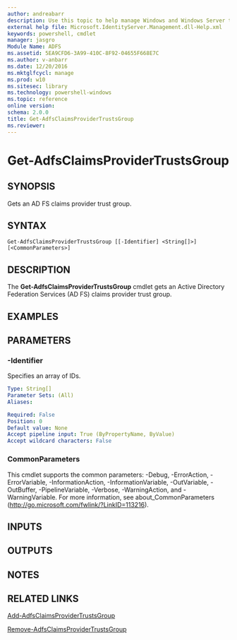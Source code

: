 ```yaml
---
author: andreabarr
description: Use this topic to help manage Windows and Windows Server technologies with Windows PowerShell.
external help file: Microsoft.IdentityServer.Management.dll-Help.xml
keywords: powershell, cmdlet
manager: jasgro
Module Name: ADFS
ms.assetid: 5EA9CFD6-3A99-410C-8F92-04655F668E7C
ms.author: v-anbarr
ms.date: 12/20/2016
ms.mktglfcycl: manage
ms.prod: w10
ms.sitesec: library
ms.technology: powershell-windows
ms.topic: reference
online version: 
schema: 2.0.0
title: Get-AdfsClaimsProviderTrustsGroup
ms.reviewer:
---
```


# Get-AdfsClaimsProviderTrustsGroup

## SYNOPSIS
Gets an AD FS claims provider trust group.

## SYNTAX

```
Get-AdfsClaimsProviderTrustsGroup [[-Identifier] <String[]>] [<CommonParameters>]
```

## DESCRIPTION
The **Get-AdfsClaimsProviderTrustsGroup** cmdlet gets an Active Directory Federation Services (AD FS) claims provider trust group.

## EXAMPLES

## PARAMETERS

### -Identifier
Specifies an array of IDs.

```yaml
Type: String[]
Parameter Sets: (All)
Aliases: 

Required: False
Position: 0
Default value: None
Accept pipeline input: True (ByPropertyName, ByValue)
Accept wildcard characters: False
```

### CommonParameters
This cmdlet supports the common parameters: -Debug, -ErrorAction, -ErrorVariable, -InformationAction, -InformationVariable, -OutVariable, -OutBuffer, -PipelineVariable, -Verbose, -WarningAction, and -WarningVariable. For more information, see about_CommonParameters (http://go.microsoft.com/fwlink/?LinkID=113216).

## INPUTS

## OUTPUTS

## NOTES

## RELATED LINKS

[Add-AdfsClaimsProviderTrustsGroup](./Add-AdfsClaimsProviderTrustsGroup.md)

[Remove-AdfsClaimsProviderTrustsGroup](./Remove-AdfsClaimsProviderTrustsGroup.md)

